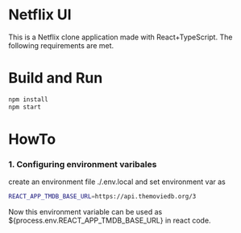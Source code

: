 # Netflix UI

This is a Netflix clone application made with React+TypeScript.
The following requirements are met.


# Build and Run
```bash
npm install 
npm start   
```

# HowTo
### 1. Configuring environment varibales
create an environment file ./.env.local and set environment var as
```bash
REACT_APP_TMDB_BASE_URL=https://api.themoviedb.org/3
```
Now this environment variable can be used as ${process.env.REACT_APP_TMDB_BASE_URL} in react code.